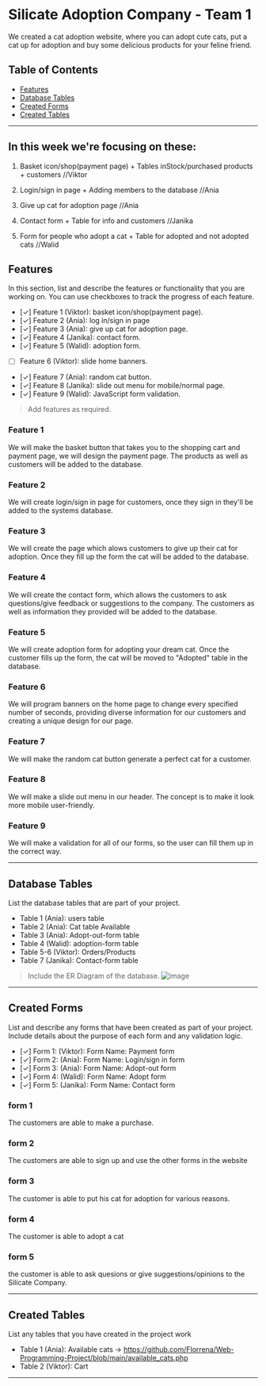 # Silicate Adoption Company - Team 1

We created a cat adoption website, where you can adopt cute cats, put a cat up for adoption and buy some delicious products for your feline friend.

## Table of Contents
- [Features](#features)
- [Database Tables](#database-tables)
- [Created Forms](#created-forms)
- [Created Tables](#created-tables)

---


## In this week we're focusing on these:

1. Basket icon/shop(payment page) + Tables inStock/purchased products + customers //Viktor

2. Login/sign in page + Adding members to the database //Ania

3. Give up cat for adoption page //Ania

4. Contact form + Table for info and customers //Janika

5. Form for people who adopt a cat + Table for adopted and not adopted cats //Walid

## Features

In this section, list and describe the features or functionality that you are working on. You can use checkboxes to track the progress of each feature.

- [✓] Feature 1 (Viktor): basket icon/shop(payment page).
- [✓] Feature 2 (Ania): log in/sign in page
- [✓] Feature 3 (Ania): give up cat for adoption page.
- [✓] Feature 4 (Janika): contact form.
- [✓] Feature 5 (Walid): adoption form.
- [ ] Feature 6 (Viktor): slide home banners.
- [✓] Feature 7 (Ania): random cat button.
- [✓] Feature 8 (Janika): slide out menu for mobile/normal page.
- [✓] Feature 9 (Walid): JavaScript form validation.

> Add features as required. 
### Feature 1

We will make the basket button that takes you to the shopping cart and payment page, we will design the payment page. The products as well as customers will be added to the database.

### Feature 2 

We will create login/sign in page for customers, once they sign in they'll be added to the systems database.

### Feature 3

We will create the page which alows customers to give up their cat for adoption. Once they fill up the form the cat will be added to the database.

### Feature 4

We will create the contact form, which allows the customers to ask questions/give feedback or suggestions to the company. The customers as well as information they provided will be added to the database.

### Feature 5

We will create adoption form for adopting your dream cat. Once the customer fills up the form, the cat will be moved to "Adopted" table in the database.

### Feature 6  

We will program banners on the home page to change every specified number of seconds, providing diverse information for our customers and creating a unique design for our page.

### Feature 7

We will make the random cat button generate a perfect cat for a customer.

### Feature 8

We will make a slide out menu in our header. The concept is to make it look more mobile user-friendly.

### Feature 9

We will make a validation for all of our forms, so the user can fill them up in the correct way.


---

## Database Tables

List the database tables that are part of your project. 

- Table 1 (Ania): users table
- Table 2 (Ania): Cat table Available
- Table 3 (Ania): Adopt-out-form table
- Table 4 (Walid): adoption-form table
- Table 5-6 (Viktor): Orders/Products
- Table 7 (Janika): Contact-form table 


> Include the ER Diagram of the database.
![image](https://github.com/Florrena/Web-Programming-Project/assets/79853717/2ed19b6f-db42-47f6-8893-1070a6c55529)





---

## Created Forms

List and describe any forms that have been created as part of your project. Include details about the purpose of each form and any validation logic.

- [✓] Form 1: (Viktor): Form Name: Payment form 
- [✓] Form 2: (Ania): Form Name: Login/sign in form
- [✓] Form 3: (Ania): Form Name: Adopt-out form
- [✓] Form 4: (Walid): Form Name: Adopt form
- [✓] Form 5: (Janika): Form Name: Contact form

### form 1
The customers are able to make a purchase.
### form 2
The customers are able to sign up and use the other forms in the website
### form 3
The customer is able to put his cat for adoption for various reasons.
### form 4 
The customer is able to adopt a cat
### form 5
the customer is able to ask quesions or give suggestions/opinions to the Silicate Company.

---

## Created Tables

List any tables that you have created in the project work

- Table 1 (Ania): Available cats -> https://github.com/Florrena/Web-Programming-Project/blob/main/available_cats.php
- Table 2 (Viktor): Cart


---
